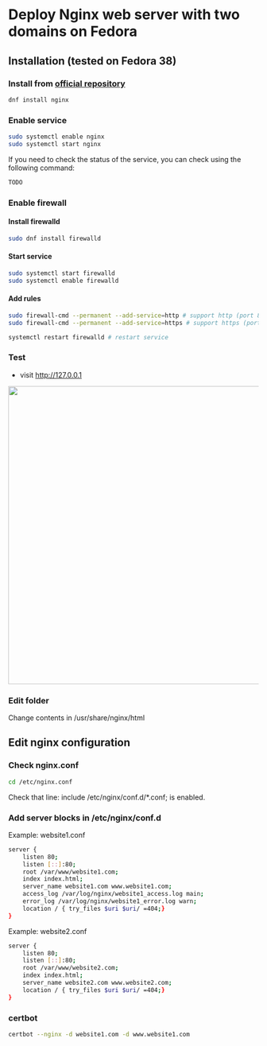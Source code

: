 # Deploy Nginx web server with two domains on Fedora

## Installation (tested on Fedora 38)

### Install from [official repository](https://src.fedoraproject.org/rpms/nginx)

```bash
dnf install nginx
```

### Enable service

```bash
sudo systemctl enable nginx
sudo systemctl start nginx
```

If you need to check the status of the service, you can check using the following command:

```bash
TODO
```

### Enable firewall

#### Install firewalld

```bash
sudo dnf install firewalld
```

#### Start service
```bash
sudo systemctl start firewalld
sudo systemctl enable firewalld
```

#### Add rules
```bash
sudo firewall-cmd --permanent --add-service=http # support http (port 80)
sudo firewall-cmd --permanent --add-service=https # support https (port 443)

systemctl restart firewalld # restart service
```

### Test

- visit http://127.0.0.1

<p align="center">
  <img width="600" src="https://raw.githubusercontent.com/firefly-cpp/shell-scripts-and-configurations/main/.github/imgs/fedora-nginx-test.png">
</p>

### Edit folder
Change contents in /usr/share/nginx/html

## Edit nginx configuration

### Check nginx.conf
```bash
cd /etc/nginx.conf
```

Check that line: include /etc/nginx/conf.d/*.conf; is enabled.

### Add server blocks in /etc/nginx/conf.d

Example: website1.conf
```bash
server {
  	listen 80;
  	listen [::]:80;
	root /var/www/website1.com;
	index index.html;
	server_name website1.com www.website1.com;
	access_log /var/log/nginx/website1_access.log main;
	error_log /var/log/nginx/website1_error.log warn;
	location / { try_files $uri $uri/ =404;}
}
```

Example: website2.conf
```bash
server {
  	listen 80;
  	listen [::]:80;
	root /var/www/website2.com;
	index index.html;
	server_name website2.com www.website2.com;
	location / { try_files $uri $uri/ =404;}
}
```

### certbot

```bash
certbot --nginx -d website1.com -d www.website1.com
```
